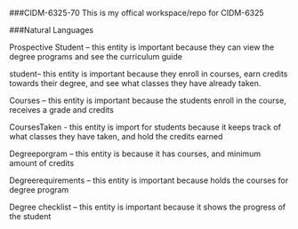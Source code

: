 ###CIDM-6325-70
This is my offical workspace/repo for CIDM-6325

###Natural Languages 

  Prospective Student – this entity is important because they can view the degree programs and see the curriculum guide 
  
  student– this entity is important because they enroll in courses, earn credits towards their degree, and see what classes they have already taken. 
  
  Courses – this entity is important because the students enroll in the course, receives a grade and credits 
  
  CoursesTaken - this entity is import for students because it keeps track of what classes they have taken, and hold the credits earned
  
  Degreeporgram – this entity is because it has courses, and minimum amount of credits 
  
  Degreerequirements – this entity is important because holds the courses for degree program 
  
  Degree checklist – this entity is important because it shows the progress of the student 
